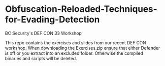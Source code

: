 # Obfuscation-Reloaded-Techniques-for-Evading-Detection
BC Security's DEF CON 33 Workshop

This repo contains the exercises and slides from our recent DEF CON workshop. When downloading the Exercises.zip ensure that either Defender is off or you extract into an excluded folder. Otherwise the compiled binaries and scripts will be deleted. 
